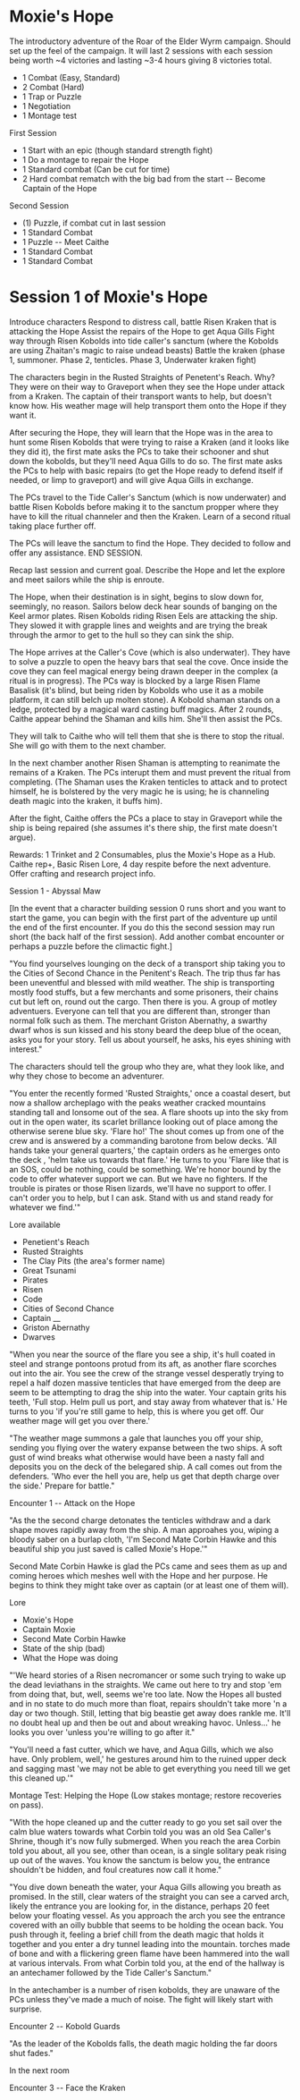 # Moxie's Hope

The introductory adventure of the Roar of the Elder Wyrm campaign. Should set up the feel of the campaign. It will last 2 sessions with each session being worth ~4 victories and lasting ~3-4 hours giving 8 victories total.

- 1 Combat (Easy, Standard)
- 2 Combat (Hard)
- 1 Trap or Puzzle
- 1 Negotiation
- 1 Montage test

First Session
- 1 Start with an epic (though standard strength fight)
- 1 Do a montage to repair the Hope
- 1 Standard combat (Can be cut for time)
- 2 Hard combat rematch with the big bad from the start
-- Become Captain of the Hope

Second Session
- (1) Puzzle, if combat cut in last session
- 1 Standard Combat
- 1 Puzzle
-- Meet Caithe
- 1 Standard Combat 
- 1 Standard Combat

# Session 1 of Moxie's Hope

Introduce characters
Respond to distress call, battle Risen Kraken that is attacking the Hope
Assist the repairs of the Hope to get Aqua Gills
Fight way through Risen Kobolds into tide caller's sanctum (where the Kobolds are using Zhaitan's magic to raise undead beasts)
Battle the kraken (phase 1, summoner. Phase 2, tenticles. Phase 3, Underwater kraken fight)

The characters begin in the Rusted Straights of Penetent's Reach. Why? They were on their way to Graveport when they see the Hope under attack from a Kraken. The captain of their transport wants to help, but doesn't know how. His weather mage will help transport them onto the Hope if they want it.

After securing the Hope, they will learn that the Hope was in the area to hunt some Risen Kobolds that were trying to raise a Kraken (and it looks like they did it), the first mate asks the PCs to take their schooner and shut down the kobolds, but they'll need Aqua Gills to do so. The first mate asks the PCs to help with basic repairs (to get the Hope ready to defend itself if needed, or limp to graveport) and will give Aqua Gills in exchange.

The PCs travel to the Tide Caller's Sanctum (which is now underwater) and battle Risen Kobolds before making it to the sanctum propper where they have to kill the ritual channeler and then the Kraken. Learn of a second ritual taking place further off.

The PCs will leave the sanctum to find the Hope. They decided to follow and offer any assistance. END SESSION.

Recap last session and current goal. Describe the Hope and let the explore and meet sailors while the ship is enroute.

The Hope, when their destination is in sight, begins to slow down for, seemingly, no reason. Sailors below deck hear sounds of banging on the Keel armor plates. Risen Kobolds riding Risen Eels are attacking the ship. They slowed it with grapple lines and weights and are trying the break through the armor to get to the hull so they can sink the ship.

The Hope arrives at the Caller's Cove (which is also underwater). They have to solve a puzzle to open the heavy bars that seal the cove. Once inside the cove they can feel magical energy being drawn deeper in the complex (a ritual is in progress). The PCs way is blocked by a large Risen Flame Basalisk (it's blind, but being riden by Kobolds who use it as a mobile platform, it can still belch up molten stone). A Kobold shaman stands on a ledge, protected by a magical ward casting buff magics. After 2 rounds, Caithe appear behind the Shaman and kills him. She'll then assist the PCs.

They will talk to Caithe who will tell them that she is there to stop the ritual. She will go with them to the next chamber.

In the next chamber another Risen Shaman is attempting to reanimate the remains of a Kraken. The PCs interupt them and must prevent the ritual from completing. (The Shaman uses the Kraken tenticles to attack and to protect himself, he is bolstered by the very magic he is using; he is channeling death magic into the kraken, it buffs him).

After the fight, Caithe offers the PCs a place to stay in Graveport while the ship is being repaired (she assumes it's there ship, the first mate doesn't argue).

Rewards: 1 Trinket and 2 Consumables, plus the Moxie's Hope as a Hub. Caithe rep+, Basic Risen Lore, 4 day respite before the next adventure. Offer crafting and research project info.

Session 1 - Abyssal Maw

[In the event that a character building session 0 runs short and you want to start the game, you can begin with the first part of the adventure up until the end of the first encounter. If you do this the second session may run short (the back half of the first session). Add another combat encounter or perhaps a puzzle before the climactic fight.]

"You find yourselves lounging on the deck of a transport ship taking you to the Cities of Second Chance in the Penitent's Reach. The trip thus far has been uneventful and blessed with mild weather. The ship is transporting mostly food stuffs, but a few merchants and some prisoners, their chains cut but left on, round out the cargo. Then there is you. A group of motley adventuers. Everyone can tell that you are different than, stronger than normal folk such as them. The merchant Griston Abernathy, a swarthy dwarf whos is sun kissed and his stony beard the deep blue of the ocean, asks you for your story. Tell us about yourself, he asks, his eyes shining with interest."

The characters should tell the group who they are, what they look like, and why they chose to become an adventurer.

"You enter the recently formed 'Rusted Straights,' once a coastal desert, but now a shallow archeplago with the peaks weather cracked mountains standing tall and lonsome out of the sea. A flare shoots up into the sky from out in the open water, its scarlet brillance looking out of place among the otherwise serene blue sky. 'Flare ho!' The shout comes up from one of the crew and is answered by a commanding barotone from below decks. 'All hands take your general quarters,' the captain orders as he emerges onto the deck , 'helm take us towards that flare.' He turns to you 'Flare like that is an SOS, could be nothing, could be something. We're honor bound by the code to offer whatever support we can. But we have no fighters. If the trouble is pirates or those Risen lizards, we'll have no support to offer. I can't order you to help, but I can ask. Stand with us and stand ready for whatever we find.'"

Lore available
- Penetient's Reach
- Rusted Straights
- The Clay Pits (the area's former name)
- Great Tsunami
- Pirates
- Risen
- Code
- Cities of Second Chance
- Captain __
- Griston Abernathy
- Dwarves

"When you near the source of the flare you see a ship, it's hull coated in steel and strange pontoons protud from its aft, as another flare scorches out into the air. You see the crew of the strange vessel desperatly trying to repel a half dozen massive tenticles that have emerged from the deep are seem to be attempting to drag the ship into the water. Your captain grits his teeth, 'Full stop. Helm pull us port, and stay away from whatever that is.' He turns to you 'if you're still game to help, this is where you get off. Our weather mage will get you over there.'

"The weather mage summons a gale that launches you off your ship, sending you flying over the watery expanse between the two ships. A soft gust of wind breaks what otherwise would have been a nasty fall and deposits you on the deck of the belegared ship. A call comes out from the defenders. 'Who ever the hell you are, help us get that depth charge over the side.' Prepare for battle."

Encounter 1 -- Attack on the Hope

"As the the second charge detonates the tenticles withdraw and a dark shape moves rapidly away from the ship. A man approahes you, wiping a bloody saber on a burlap cloth, 'I'm Second Mate Corbin Hawke and this beautiful ship you just saved is called Moxie's Hope.'"

Second Mate Corbin Hawke is glad the PCs came and sees them as up and coming heroes which meshes well with the Hope and her purpose. He begins to think they might take over as captain (or at least one of them will).

Lore
- Moxie's Hope
- Captain Moxie
- Second Mate Corbin Hawke
- State of the ship (bad)
- What the Hope was doing

"'We heard stories of a Risen necromancer or some such trying to wake up the dead leviathans in the straights. We came out here to try and stop 'em from doing that, but, well, seems we're too late. Now the Hopes all busted and in no state to do much more than float, repairs shouldn't take more 'n a day or two though. Still, letting that big beastie get away does rankle me. It'll no doubt heal up and then be out and about wreaking havoc. Unless...' he looks you over 'unless you're willing to go after it."

"You'll need a fast cutter, which we have, and Aqua Gills, which we also have. Only problem, well,' he gestures around him to the ruined upper deck and sagging mast 'we may not be able to get everything you need till we get this cleaned up.'"

Montage Test: Helping the Hope (Low stakes montage; restore recoveries on pass).

"With the hope cleaned up and the cutter ready to go you set sail over the calm blue waters towards what Corbin told you was an old Sea Caller's Shrine, though it's now fully submerged. When you reach the area Corbin told you about, all you see, other than ocean, is a single solitary peak rising up out of the waves. You know the sanctum is below you, the entrance shouldn't be hidden, and foul creatures now call it home."

"You dive down beneath the water, your Aqua Gills allowing you breath as promised. In the still, clear waters of the straight you can see a carved arch, likely the entrance you are looking for, in the distance, perhaps 20 feet below your floating vessel. As you approach the arch you see the entrance covered with an oilly bubble that seems to be holding the ocean back. You push through it, feeling a brief chill from the death magic that holds it together and you enter a dry tunnel leading into the mountain. torches made of bone and with a flickering green flame have been hammered into the wall at various intervals. From what Corbin told you, at the end of the hallway is an antechamer followed by the Tide Caller's Sanctum."

In the antechamber is a number of risen kobolds, they are unaware of the PCs unless they've made a much of noise. The fight will likely start with surprise.

Encounter 2 -- Kobold Guards

"As the leader of the Kobolds falls, the death magic holding the far doors shut fades."

In the next room

Encounter 3 -- Face the Kraken